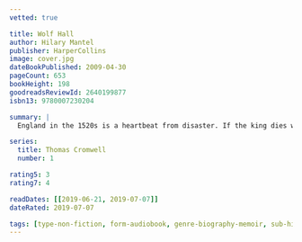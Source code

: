 ```yaml
---
vetted: true

title: Wolf Hall
author: Hilary Mantel
publisher: HarperCollins
image: cover.jpg
dateBookPublished: 2009-04-30
pageCount: 653
bookHeight: 198
goodreadsReviewId: 2640199877
isbn13: 9780007230204

summary: |
  England in the 1520s is a heartbeat from disaster. If the king dies without a male heir, the country could be destroyed by civil war. Henry VIII wants to annul his marriage of twenty years and marry Anne Boleyn. The pope and most of Europe opposes him. Into this impasse steps Thomas Cromwell: a wholly original man, a charmer and a bully, both idealist and opportunist, astute in reading people, and implacable in his ambition. But Henry is volatile: one day tender, one day murderous. Cromwell helps him break the opposition, but what will be the price of his triumph?

series:
  title: Thomas Cromwell
  number: 1

rating5: 3
rating7: 4

readDates: [[2019-06-21, 2019-07-07]]
dateRated: 2019-07-07

tags: [type-non-fiction, form-audiobook, genre-biography-memoir, sub-history]
---
```

